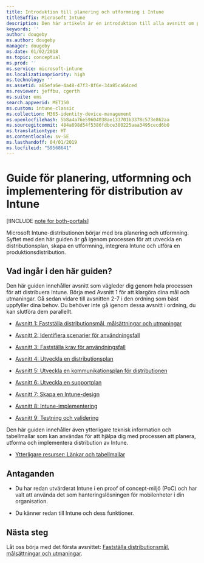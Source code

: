 ```yaml
---
title: Introduktion till planering och utformning i Intune
titleSuffix: Microsoft Intune
description: Den här artikeln är en introduktion till alla avsnitt om planering, utformning och implementering i Microsoft Intune. Verktyg som hjälper dig fastställa mål, användningsfall och krav, skapa distributions- och kommunikationsplaner, support, testning och verifieringsplaner.
keywords: ''
author: dougeby
ms.author: dougeby
manager: dougeby
ms.date: 01/02/2018
ms.topic: conceptual
ms.prod: ''
ms.service: microsoft-intune
ms.localizationpriority: high
ms.technology: ''
ms.assetid: a65efa6e-4a48-47f3-8f6e-34a85ca64ced
ms.reviewer: jeffbu, cgerth
ms.suite: ems
search.appverid: MET150
ms.custom: intune-classic
ms.collection: M365-identity-device-management
ms.openlocfilehash: 5b8a4a76e59604038ae133701b3378c573e862aa
ms.sourcegitcommit: 484a898d54f5386fdbce300225aaa3495cecd6b0
ms.translationtype: HT
ms.contentlocale: sv-SE
ms.lasthandoff: 04/01/2019
ms.locfileid: "59568641"
---
```

# <a name="intune-deployment-planning-design-and-implementation-guide"></a>Guide för planering, utformning och implementering för distribution av Intune

[!INCLUDE [note for both-portals](./includes/note-for-both-portals.md)]

Microsoft Intune-distributionen börjar med bra planering och utformning. Syftet med den här guiden är gå igenom processen för att utveckla en distributionsplan, skapa en utformning, integrera Intune och utföra en produktionsdistribution.

## <a name="whats-included-in-this-guide"></a>Vad ingår i den här guiden?

Den här guiden innehåller avsnitt som vägleder dig genom hela processen för att distribuera Intune. Börja med Avsnitt 1 för att klargöra dina mål och utmaningar. Gå sedan vidare till avsnitten 2-7 i den ordning som bäst uppfyller dina behov. Du behöver inte gå igenom dessa avsnitt i ordning, du kan slutföra dem parallellt.

-   [Avsnitt 1: Fastställa distributionsmål, målsättningar och utmaningar](planning-guide-deployment-goals.md)

-   [Avsnitt 2: Identifiera scenarier för användningsfall](planning-guide-scenarios.md)

-   [Avsnitt 3: Fastställa krav för användningsfall](planning-guide-requirements.md)

-   [Avsnitt 4: Utveckla en distributionsplan](planning-guide-rollout-plan.md)

-   [Avsnitt 5: Utveckla en kommunikationsplan för distributionen](planning-guide-communication-plan.md)

-   [Avsnitt 6: Utveckla en supportplan](planning-guide-support-plan.md)

-   [Avsnitt 7: Skapa en Intune-design](planning-guide-design.md)

-   [Avsnitt 8: Intune-implementering](planning-guide-onboarding.md)

-   [Avsnitt 9: Testning och validering](planning-guide-test-validation.md)

Den här guiden innehåller även ytterligare teknisk information och tabellmallar som kan användas för att hjälpa dig med processen att planera, utforma och implementera distribution av Intune.

-   [Ytterligare resurser: Länkar och tabellmallar](planning-guide-resources.md)

## <a name="assumptions"></a>Antaganden

-   Du har redan utvärderat Intune i en proof of concept-miljö (PoC) och har valt att använda det som hanteringslösningen för mobilenheter i din organisation.

-   Du känner redan till Intune och dess funktioner.

## <a name="next-steps"></a>Nästa steg

Låt oss börja med det första avsnittet: [Fastställa distributionsmål, målsättningar och utmaningar](planning-guide-deployment-goals.md).
